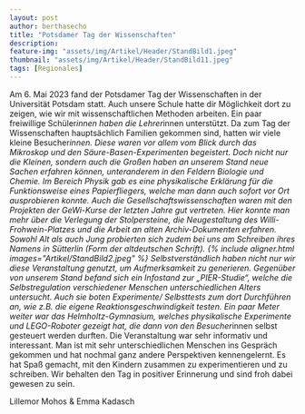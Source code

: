 ```yaml
---
layout: post
author: berthasecho
title: "Potsdamer Tag der Wissenschaften"		
description: 
feature-img: "assets/img/Artikel/Header/StandBild1.jpeg"
thumbnail: "assets/img/Artikel/Header/StandBild11.jpeg"
tags: [Regionales]
---
```

Am 6. Mai 2023 fand der Potsdamer Tag der Wissenschaften in der Universität Potsdam statt. Auch unsere Schule hatte dir Möglichkeit dort zu zeigen, wie wir mit wissenschaftlichen Methoden arbeiten. 
Ein paar freiwillige Schüler*innen haben die Lehrer*innen unterstützt. Da zum Tag der Wissenschaften hauptsächlich Familien gekommen sind, hatten wir viele kleine Besucher*innen. Diese waren vor allem vom Blick durch das Mikroskop und den Säure-Basen-Experimenten begeistert. 
Doch nicht nur die Kleinen, sondern auch die Großen haben an unserem Stand neue Sachen erfahren können, unteranderem in den Feldern Biologie und Chemie. Im Bereich Physik gab es eine physikalische Erklärung für die Funktionsweise eines Papierfliegers, welche man dann auch sofort vor Ort ausprobieren konnte. Auch die Gesellschaftswissenschaften waren mit den Projekten der GeWi-Kurse der letzten Jahre gut vertreten. Hier konnte man mehr über die Verlegung der Stolpersteine, die Neugestaltung des Willi-Frohwein-Platzes und die Arbeit an alten Archiv-Dokumenten erfahren. Sowohl Alt als auch Jung probierten sich zudem bei uns am Schreiben ihres Namens in Sütterlin (Form der altdeutschen Schrift). 
{% include aligner.html images="Artikel/StandBild2.jpeg" %}
Selbstverständlich haben nicht nur wir diese Veranstaltung genutzt, um Aufmerksamkeit zu generieren. Gegenüber von unserem Stand befand sich ein Infostand zur „PIER-Studie“, welche die Selbstregulation verschiedener Menschen unterschiedlichen Alters untersucht. Auch sie boten Experimente/ Selbsttests zum dort Durchführen an, wie z.B. die eigene Reaktionsgeschwindigkeit testen. Ein paar Meter weiter war das Helmholtz-Gymnasium, welches physikalische Experimente und LEGO-Roboter gezeigt hat, die dann von den Besucher*innen selbst gesteuert werden durften. 
Die Veranstaltung war sehr informativ und interessant. 
Man ist mit sehr unterschiedlichen Menschen ins Gespräch gekommen und hat nochmal ganz andere Perspektiven kennengelernt. Es hat Spaß gemacht, mit den Kindern zusammen zu experimentieren und zu schreiben. Wir behalten den Tag in positiver Erinnerung und sind froh dabei gewesen zu sein. 

Lillemor Mohos & Emma Kadasch
